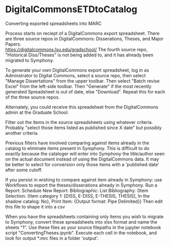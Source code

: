 # DigitalCommonsETDtoCatalog
Converting exported spreadsheets into MARC

Process starts on reciept of a DigitalCommons export spreadsheet.  There are three source repos in DigitalCommons: Disserations, Theses, and Major Papers.  
https://digitalcommons.lsu.edu/gradschool/
The fourth source repo, "Historical Diss/Theses" is not being added to, and it has already been migrated to Symphony.

To generate your own DigitalCommons export spreadsheet, log in as Adminstrator to Digital Commons, select a source repo, then select "Manage Dissertations" from the upper toolbar.  Then select "Batch revise Excel" from the left-side toolbar.  Then "Generate" if the most recently generated Spreadsheet is out of date, else "Download".  Repeat this for each of the three source repos.

Alternately, you could receive this spreadsheet from the DigitalCommons admin at the Graduate School.

Filter out the items in the source spreadsheets using whatever criteria.  Probably "select those items listed as published since X date" but possibly another criteria.

Previous filters have involved comparing against items already in the catalog to eliminate items present in Symphony.  This is difficult to do exactly because the cataloger will enter into Symphony the title/author seen on the actual document instead of using the DigitalCommons data.  It may be better to select for conversion only those items with a 'published date' after some cutoff.

If you persist in wishing to compare against item already in Symphony:  use Workflows to export the theses/disserations already in Symphony.  Run a Report: Schedule New Report: Bibliographic: List Bibliography: {Item Selection: {Item category 1: [DISS, E-DISS, E-THESIS, THESIS], In the shadow catalog: No}, Print Item: {Output format: Pipe Delimited}}   Then edit this file to shape it into a csv 

When you have the spreadsheets containing only items you wish to migrate to Symphony, convert these spreadsheets into xlsx format and name the sheets "1".  Use these files as your source filepaths in the jupyter notebook script "ConvertingTheses.ipynb".  Execute each cell in the notebook, and look for output *.mrc files in a folder 'output'.



